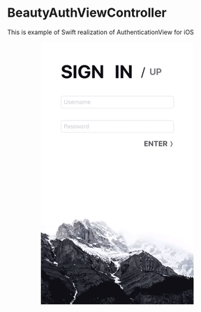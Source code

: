 # BeautyAuthViewController


This is example of Swift realization of AuthenticationView for iOS

<p align="center">
    <kbd>
        <img src="Documents/authView.gif" />
    </kbd>
</p>

